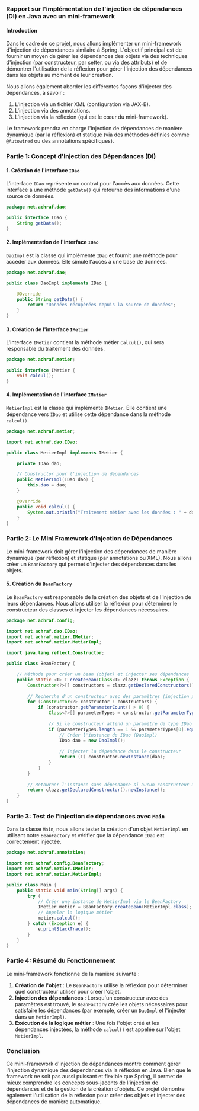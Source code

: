 ### Rapport sur l'implémentation de l'injection de dépendances (DI) en Java avec un mini-framework

#### Introduction

Dans le cadre de ce projet, nous allons implémenter un mini-framework d'injection de dépendances similaire à Spring. L'objectif principal est de fournir un moyen de gérer les dépendances des objets via des techniques d'injection (par constructeur, par setter, ou via des attributs) et de démontrer l'utilisation de la réflexion pour gérer l'injection des dépendances dans les objets au moment de leur création.

Nous allons également aborder les différentes façons d'injecter des dépendances, à savoir :
1. L'injection via un fichier XML (configuration via JAX-B).
2. L'injection via des annotations.
3. L'injection via la réflexion (qui est le cœur du mini-framework).

Le framework prendra en charge l'injection de dépendances de manière dynamique (par la réflexion) et statique (via des méthodes définies comme `@Autowired` ou des annotations spécifiques).

### Partie 1: Concept d'Injection des Dépendances (DI)

#### 1. Création de l'interface `IDao`

L'interface `IDao` représente un contrat pour l'accès aux données. Cette interface a une méthode `getData()` qui retourne des informations d'une source de données.

```java
package net.achraf.dao;

public interface IDao {
    String getData();
}
```

#### 2. Implémentation de l'interface `IDao`

`DaoImpl` est la classe qui implémente `IDao` et fournit une méthode pour accéder aux données. Elle simule l'accès à une base de données.

```java
package net.achraf.dao;

public class DaoImpl implements IDao {

    @Override
    public String getData() {
        return "Données récupérées depuis la source de données";
    }
}
```

#### 3. Création de l'interface `IMetier`

L'interface `IMetier` contient la méthode métier `calcul()`, qui sera responsable du traitement des données.

```java
package net.achraf.metier;

public interface IMetier {
    void calcul();
}
```

#### 4. Implémentation de l'interface `IMetier`

`MetierImpl` est la classe qui implémente `IMetier`. Elle contient une dépendance vers `IDao` et utilise cette dépendance dans la méthode `calcul()`.

```java
package net.achraf.metier;

import net.achraf.dao.IDao;

public class MetierImpl implements IMetier {

    private IDao dao;

    // Constructor pour l'injection de dépendances
    public MetierImpl(IDao dao) {
        this.dao = dao;
    }

    @Override
    public void calcul() {
        System.out.println("Traitement métier avec les données : " + dao.getData());
    }
}
```

### Partie 2: Le Mini Framework d'Injection de Dépendances

Le mini-framework doit gérer l'injection des dépendances de manière dynamique (par réflexion) et statique (par annotations ou XML). Nous allons créer un `BeanFactory` qui permet d'injecter des dépendances dans les objets.

#### 5. Création du `BeanFactory`

Le `BeanFactory` est responsable de la création des objets et de l'injection de leurs dépendances. Nous allons utiliser la réflexion pour déterminer le constructeur des classes et injecter les dépendances nécessaires.

```java
package net.achraf.config;

import net.achraf.dao.IDao;
import net.achraf.metier.IMetier;
import net.achraf.metier.MetierImpl;

import java.lang.reflect.Constructor;

public class BeanFactory {

    // Méthode pour créer un bean (objet) et injecter ses dépendances
    public static <T> T createBean(Class<T> clazz) throws Exception {
        Constructor<?>[] constructors = clazz.getDeclaredConstructors();
        
        // Recherche d'un constructeur avec des paramètres (injection par constructeur)
        for (Constructor<?> constructor : constructors) {
            if (constructor.getParameterCount() > 0) {
                Class<?>[] parameterTypes = constructor.getParameterTypes();
                
                // Si le constructeur attend un paramètre de type IDao
                if (parameterTypes.length == 1 && parameterTypes[0].equals(IDao.class)) {
                    // Créer l'instance de IDao (DaoImpl)
                    IDao dao = new DaoImpl(); 
                    
                    // Injecter la dépendance dans le constructeur
                    return (T) constructor.newInstance(dao);
                }
            }
        }
        
        // Retourner l'instance sans dépendance si aucun constructeur avec paramètres n'est trouvé
        return clazz.getDeclaredConstructor().newInstance();
    }
}
```

### Partie 3: Test de l'injection de dépendances avec `Main`

Dans la classe `Main`, nous allons tester la création d'un objet `MetierImpl` en utilisant notre `BeanFactory` et vérifier que la dépendance `IDao` est correctement injectée.

```java
package net.achraf.annotation;

import net.achraf.config.BeanFactory;
import net.achraf.metier.IMetier;
import net.achraf.metier.MetierImpl;

public class Main {
    public static void main(String[] args) {
        try {
            // Créer une instance de MetierImpl via le BeanFactory
            IMetier metier = BeanFactory.createBean(MetierImpl.class);
            // Appeler la logique métier
            metier.calcul();
        } catch (Exception e) {
            e.printStackTrace();
        }
    }
}
```

### Partie 4: Résumé du Fonctionnement

Le mini-framework fonctionne de la manière suivante :

1. **Création de l'objet** : Le `BeanFactory` utilise la réflexion pour déterminer quel constructeur utiliser pour créer l'objet.
2. **Injection des dépendances** : Lorsqu'un constructeur avec des paramètres est trouvé, le `BeanFactory` crée les objets nécessaires pour satisfaire les dépendances (par exemple, créer un `DaoImpl` et l'injecter dans un `MetierImpl`).
3. **Exécution de la logique métier** : Une fois l'objet créé et les dépendances injectées, la méthode `calcul()` est appelée sur l'objet `MetierImpl`.

### Conclusion

Ce mini-framework d'injection de dépendances montre comment gérer l'injection dynamique des dépendances via la réflexion en Java. Bien que le framework ne soit pas aussi puissant et flexible que Spring, il permet de mieux comprendre les concepts sous-jacents de l'injection de dépendances et de la gestion de la création d'objets. Ce projet démontre également l'utilisation de la réflexion pour créer des objets et injecter des dépendances de manière automatique.

